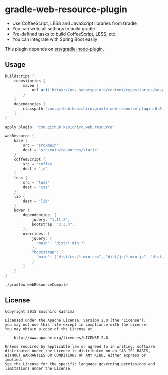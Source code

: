 # gradle-web-resource-plugin

* Use CoffeeScript, LESS and JavaScript libraries from Gradle
* You can write all settings to build.gradle
* Pre-defined tasks to build CoffeeScript, LESS, etc.
* You can integrate with Spring Boot easily

This plugin depends on [srs/gradle-node-plugin](https://github.com/srs/gradle-node-plugin).

## Usage

```gradle
buildscript {
    repositories {
        maven {
            url uri('https://oss.sonatype.org/content/repositories/snapshots/')
        }
    }
    dependencies {
        classpath 'com.github.ksoichiro:gradle-web-resource-plugin:0.0.1-SNAPSHOT'
    }
}

apply plugin: 'com.github.ksoichiro.web.resource'

webResource {
    base {
        src = 'src/main'
        dest = 'src/main/resources/static'
    }
    coffeeScript {
        src = 'coffee'
        dest = 'js'
    }
    less {
        src = 'less'
        dest = 'css'
    }
    lib {
        dest = 'lib'
    }
    bower {
        dependencies: [
            jquery: "1.11.2",
            bootstrap: "3.3.4",
        ],
        overrides: [
            jquery: {
              "main": "dist/*.min.*"
            },
            "bootstrap": {
              "main": ["dist/css/*.min.css", "dist/js/*.min.js", "dist/fonts/*"]
            }
        ]
    }
}
```

```sh
./gradlew webResourceCompile
```

## License

    Copyright 2015 Soichiro Kashima

    Licensed under the Apache License, Version 2.0 (the "License");
    you may not use this file except in compliance with the License.
    You may obtain a copy of the License at

        http://www.apache.org/licenses/LICENSE-2.0

    Unless required by applicable law or agreed to in writing, software
    distributed under the License is distributed on an "AS IS" BASIS,
    WITHOUT WARRANTIES OR CONDITIONS OF ANY KIND, either express or implied.
    See the License for the specific language governing permissions and
    limitations under the License.

